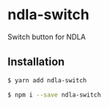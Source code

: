 # ndla-switch

Switch button for NDLA

## Installation

```sh
$ yarn add ndla-switch
```

```sh
$ npm i --save ndla-switch